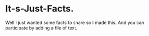 # It-s-Just-Facts.
Well I just wanted some facts to share so I made this.
And you can participate by adding a file of text. 
